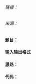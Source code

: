 
###### 链接：
###### 来源：

#### 题目：
 

#### 输入输出格式


#### 思路：




#### 代码：
    







































































    